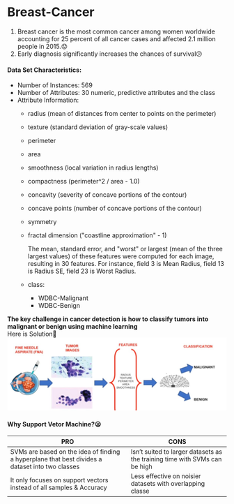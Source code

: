 # Breast-Cancer
1. Breast cancer  is the most common cancer among women worldwide accounting for 25 percent of all cancer cases
and affected 2.1 million people in 2015.:worried:
1. Early diagnosis significantly increases the chances of survival:confused:

#### Data Set Characteristics:
 - Number of Instances: 569
 - Number of Attributes: 30 numeric, predictive attributes and the class
 - Attribute Information:
      - radius (mean of distances from center to points on the perimeter)
      - texture (standard deviation of gray-scale values)
      - perimeter
      - area
      - smoothness (local variation in radius lengths)
      - compactness (perimeter^2 / area - 1.0)
      - concavity (severity of concave portions of the contour)
      - concave points (number of concave portions of the contour)
      - symmetry 
      - fractal dimension ("coastline approximation" - 1)    
   
        The mean, standard error, and "worst" or largest (mean of the three
        largest values) of these features were computed for each image,
        resulting in 30 features.  For instance, field 3 is Mean Radius, field
        13 is Radius SE, field 23 is Worst Radius.

      - class:
           - WDBC-Malignant
           - WDBC-Benign

**The key challenge in cancer detection is how to classify tumors into malignant or benign using machine learning**<br/>
  Here is Solution:triumph:
 ![image.png](https://github.com/garg525modi/Breast-Cancer/blob/master/capture.JPG)
 
 #### Why Support Vetor Machine?:frowning:

PRO | CONS
------------ | -------------
SVMs are based on the idea of finding a hyperplane that best divides a dataset into two classes | Isn’t suited to larger datasets as the training time with SVMs can be high
It only focuses on support vectors instead of all samples & Accuracy | Less effective on noisier datasets with overlapping classe 
